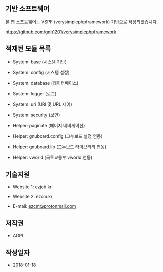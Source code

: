 ## 기반 소프트웨어

본 웹 소프트웨어는 VSPF (verysimplephpframework) 기반으로 작성되었습니다.

https://github.com/gnh1201/verysimplephpframework

## 적재된 모듈 목록

* System: base (시스템 기반)

* System: config (시스템 설정)

* System: database (데이터베이스)

* System: logger (로그)

* System: uri (URI 및 URL 제어)

* System: security (보안)

* Helper: paginate (페이지 네비게이션)

* Helper: gnuboard.config (그누보드 설정 연동)

* Helper: gnuboard.lib (그누보드 라이브러리 연동)

* Helper: vworld (국토교통부 vworld 연동)

## 기술지원

* Website 1: ezjob.kr

* Website 2: ezcm.kr

* E-mail: ezcm@protonmail.com

## 저작권

* AGPL

## 작성일자

* 2018-01-18 
